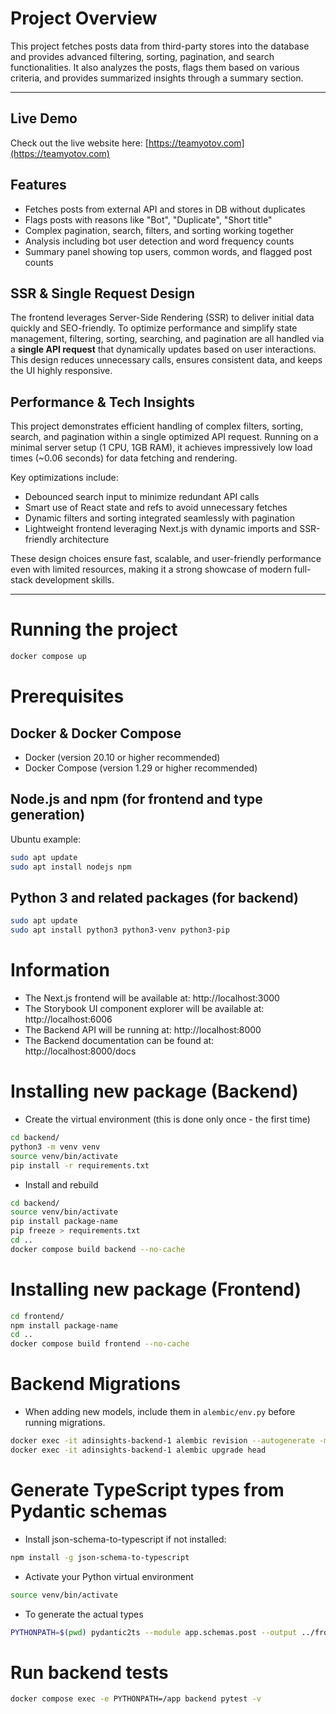 # Project Overview

This project fetches posts data from third-party stores into the database and provides advanced filtering, sorting, pagination, and search functionalities. It also analyzes the posts, flags them based on various criteria, and provides summarized insights through a summary section.

---

## Live Demo
Check out the live website here: [https://teamyotov.com](https://teamyotov.com)

## Features

- Fetches posts from external API and stores in DB without duplicates
- Flags posts with reasons like "Bot", "Duplicate", "Short title"
- Complex pagination, search, filters, and sorting working together
- Analysis including bot user detection and word frequency counts
- Summary panel showing top users, common words, and flagged post counts

## SSR & Single Request Design

The frontend leverages Server-Side Rendering (SSR) to deliver initial data quickly and SEO-friendly. To optimize performance and simplify state management, filtering, sorting, searching, and pagination are all handled via a **single API request** that dynamically updates based on user interactions. This design reduces unnecessary calls, ensures consistent data, and keeps the UI highly responsive.

## Performance & Tech Insights

This project demonstrates efficient handling of complex filters, sorting, search, and pagination within a single optimized API request. Running on a minimal server setup (1 CPU, 1GB RAM), it achieves impressively low load times (~0.06 seconds) for data fetching and rendering.

Key optimizations include:

- Debounced search input to minimize redundant API calls
- Smart use of React state and refs to avoid unnecessary fetches
- Dynamic filters and sorting integrated seamlessly with pagination
- Lightweight frontend leveraging Next.js with dynamic imports and SSR-friendly architecture

These design choices ensure fast, scalable, and user-friendly performance even with limited resources, making it a strong showcase of modern full-stack development skills.

---

# Running the project
```bash
docker compose up
```

# Prerequisites
## Docker & Docker Compose
- Docker (version 20.10 or higher recommended)
- Docker Compose (version 1.29 or higher recommended)

## Node.js and npm (for frontend and type generation)

Ubuntu example:
```bash
sudo apt update
sudo apt install nodejs npm
```

## Python 3 and related packages (for backend)
```bash
sudo apt update
sudo apt install python3 python3-venv python3-pip
```

# Information
- The Next.js frontend will be available at: http://localhost:3000
- The Storybook UI component explorer will be available at: http://localhost:6006
- The Backend API will be running at: http://localhost:8000
- The Backend documentation can be found at: http://localhost:8000/docs

# Installing new package (Backend)
- Create the virtual environment (this is done only once - the first time)
```bash
cd backend/
python3 -m venv venv
source venv/bin/activate
pip install -r requirements.txt
```
- Install and rebuild
```bash
cd backend/
source venv/bin/activate
pip install package-name
pip freeze > requirements.txt
cd ..
docker compose build backend --no-cache
```

# Installing new package (Frontend)
```bash
cd frontend/
npm install package-name
cd ..
docker compose build frontend --no-cache
```

# Backend Migrations

- When adding new models, include them in `alembic/env.py` before running migrations.

```bash
docker exec -it adinsights-backend-1 alembic revision --autogenerate -m "latest migration"
docker exec -it adinsights-backend-1 alembic upgrade head
```

# Generate TypeScript types from Pydantic schemas
- Install json-schema-to-typescript if not installed:
```bash
npm install -g json-schema-to-typescript
```

- Activate your Python virtual environment
```bash
source venv/bin/activate
```

- To generate the actual types
```bash
PYTHONPATH=$(pwd) pydantic2ts --module app.schemas.post --output ../frontend/src/types/models.ts
```

# Run backend tests
```bash
docker compose exec -e PYTHONPATH=/app backend pytest -v
```
